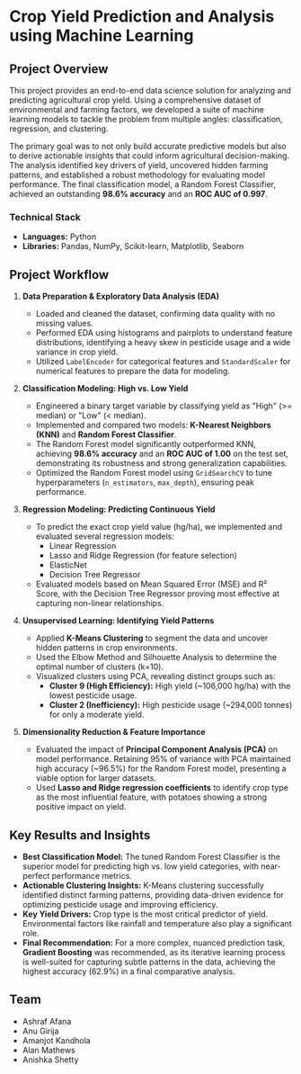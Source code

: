 # Crop Yield Prediction and Analysis using Machine Learning

## Project Overview

This project provides an end-to-end data science solution for analyzing and predicting agricultural crop yield. Using a comprehensive dataset of environmental and farming factors, we developed a suite of machine learning models to tackle the problem from multiple angles: classification, regression, and clustering.

The primary goal was to not only build accurate predictive models but also to derive actionable insights that could inform agricultural decision-making. The analysis identified key drivers of yield, uncovered hidden farming patterns, and established a robust methodology for evaluating model performance. The final classification model, a Random Forest Classifier, achieved an outstanding **98.6% accuracy** and an **ROC AUC of 0.997**.

### Technical Stack
*   **Languages:** Python
*   **Libraries:** Pandas, NumPy, Scikit-learn, Matplotlib, Seaborn

## Project Workflow

1.  **Data Preparation & Exploratory Data Analysis (EDA)**
    *   Loaded and cleaned the dataset, confirming data quality with no missing values.
    *   Performed EDA using histograms and pairplots to understand feature distributions, identifying a heavy skew in pesticide usage and a wide variance in crop yield.
    *   Utilized `LabelEncoder` for categorical features and `StandardScaler` for numerical features to prepare the data for modeling.

2.  **Classification Modeling: High vs. Low Yield**
    *   Engineered a binary target variable by classifying yield as "High" (>= median) or "Low" (< median).
    *   Implemented and compared two models: **K-Nearest Neighbors (KNN)** and **Random Forest Classifier**.
    *   The Random Forest model significantly outperformed KNN, achieving **98.6% accuracy** and an **ROC AUC of 1.00** on the test set, demonstrating its robustness and strong generalization capabilities.
    *   Optimized the Random Forest model using `GridSearchCV` to tune hyperparameters (`n_estimators`, `max_depth`), ensuring peak performance.

3.  **Regression Modeling: Predicting Continuous Yield**
    *   To predict the exact crop yield value (hg/ha), we implemented and evaluated several regression models:
        *   Linear Regression
        *   Lasso and Ridge Regression (for feature selection)
        *   ElasticNet
        *   Decision Tree Regressor
    *   Evaluated models based on Mean Squared Error (MSE) and R² Score, with the Decision Tree Regressor proving most effective at capturing non-linear relationships.

4.  **Unsupervised Learning: Identifying Yield Patterns**
    *   Applied **K-Means Clustering** to segment the data and uncover hidden patterns in crop environments.
    *   Used the Elbow Method and Silhouette Analysis to determine the optimal number of clusters (k=10).
    *   Visualized clusters using PCA, revealing distinct groups such as:
        *   **Cluster 9 (High Efficiency):** High yield (~106,000 hg/ha) with the lowest pesticide usage.
        *   **Cluster 2 (Inefficiency):** High pesticide usage (~294,000 tonnes) for only a moderate yield.

5.  **Dimensionality Reduction & Feature Importance**
    *   Evaluated the impact of **Principal Component Analysis (PCA)** on model performance. Retaining 95% of variance with PCA maintained high accuracy (~96.5%) for the Random Forest model, presenting a viable option for larger datasets.
    *   Used **Lasso and Ridge regression coefficients** to identify crop type as the most influential feature, with potatoes showing a strong positive impact on yield.

## Key Results and Insights

*   **Best Classification Model:** The tuned Random Forest Classifier is the superior model for predicting high vs. low yield categories, with near-perfect performance metrics.
*   **Actionable Clustering Insights:** K-Means clustering successfully identified distinct farming patterns, providing data-driven evidence for optimizing pesticide usage and improving efficiency.
*   **Key Yield Drivers:** Crop type is the most critical predictor of yield. Environmental factors like rainfall and temperature also play a significant role.
*   **Final Recommendation:** For a more complex, nuanced prediction task, **Gradient Boosting** was recommended, as its iterative learning process is well-suited for capturing subtle patterns in the data, achieving the highest accuracy (62.9%) in a final comparative analysis.

## Team
*   Ashraf Afana
*   Anu Girija
*   Amanjot Kandhola
*   Alan Mathews
*   Anishka Shetty
